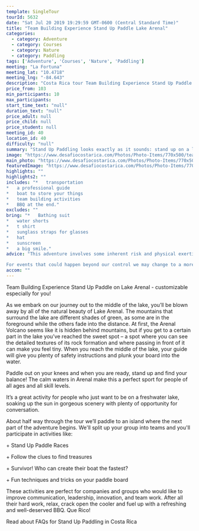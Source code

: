 ```yaml
---
template: SingleTour
tourId: 5632
date: "Sat Jul 20 2019 19:29:59 GMT-0600 (Central Standard Time)"
title: "Team Building Experience Stand Up Paddle Lake Arenal"
categories: 
  - category: Adventure
  - category: Courses
  - category: Nature
  - category: Paddling
tags: ['Adventure', 'Courses', 'Nature', 'Paddling']
meeting: "La Fortuna"
meeting_lat: "10.4718"
meeting_lng: "-84.643"
description: "Costa Rica tour Team Building Experience Stand Up Paddle Lake Arenal, id 5632"
price_from: 103
min_participants: 10
max_participants: 
start_time_text: "null"
duration_text: "null"
price_adult: null
price_child: null
price_student: null
meeting_id: 40
location_id: 40
difficulty: "null"
summary: "Stand Up Paddling looks exactly as it sounds: stand up on a large, wide, super buoyant board (similar to a surfboard) & use a long paddle to move yourself along. You'll feel like you're walking on water! If you're a first-timer, no worries - this activity is perfect for all adventure enthusiasts! This unique activity will get your group working together with the fun activities and challenges they will be provided with."
image: "https://www.desafiocostarica.com/Photos/Photo-Items/770x500/team-building-experience-stand-up-paddle-on-lake-arenal--1410551296.jpg"
main_photo: "https://www.desafiocostarica.com/Photos/Photo-Items/770x500/team-building-experience-stand-up-paddle-on-lake-arenal--1410551296.jpg"
featuredImage: "https://www.desafiocostarica.com/Photos/Photo-Items/770x500/team-building-experience-stand-up-paddle-on-lake-arenal--1410551296.jpg"
highlights: ""
highlights2: ""
includes: "*   transportation
*   a professional guide
*   boat to store your things
*   team building activities
*   BBQ at the end."
excludes: ""
bring: "*   Bathing suit
*   water shorts
*   t shirt
*   sunglass straps for glasses
*   hat
*   sunscreen
*   a big smile."
advice: "This adventure involves some inherent risk and physical exertion, so you must be in good physical condition without any recent surgery, heart condition, pregnancy, disability or injury. You should know how to swim and feel comfortable in water. We cannot guarantee you will not fall off of board while SUP. Desafio Adventure Company reserves the right to cancel any trip due to unsafe conditions and will only run a tour according to established company policies.

For events that could happen beyond our control we may change to a more-suitable tour with an equal or similar adventure-appeal or offer other tour options so you don't miss out on a fun day in Costa Rica. We reserve the right to cancel a trip due to unfavorable conditions & will only run a tour according to our policies. Full refund is given if (on rare occasion) no tour is run."
accom: ""
---
```

Team Building Experience Stand Up Paddle on Lake Arenal - customizable especially for you!

As we embark on our journey out to the middle of the lake, you’ll be blown away by all of the natural beauty of Lake Arenal. The mountains that surround the lake are different shades of green, as some are in the foreground while the others fade into the distance. At first, the Arenal Volcano seems like it is hidden behind mountains, but if you get to a certain part in the lake you’ve reached the sweet spot – a spot where you can see the detailed textures of its rock formation and where passing in front of it can make you feel tiny. When you reach the middle of the lake, your guide will give you plenty of safety instructions and plunk your board into the water.

Paddle out on your knees and when you are ready, stand up and find your balance! The calm waters in Arenal make this a perfect sport for people of all ages and all skill levels.

It’s a great activity for people who just want to be on a freshwater lake, soaking up the sun in gorgeous scenery with plenty of opportunity for conversation.

About half way through the tour we’ll paddle to an island where the next part of the adventure begins. We'll split up your group into teams and you'll participate in activities like:

\+ Stand Up Paddle Races

\+ Follow the clues to find treasures

\+ Survivor! Who can create their boat the fastest?

\+ Fun techniques and tricks on your paddle board

These activities are perfect for companies and groups who would like to improve communication, leadership, innovation, and team work. After all their hard work, relax, crack open the cooler and fuel up with a refreshing and well-deserved BBQ. Que Rico!

Read about FAQs for Stand Up Paddling in Costa Rica